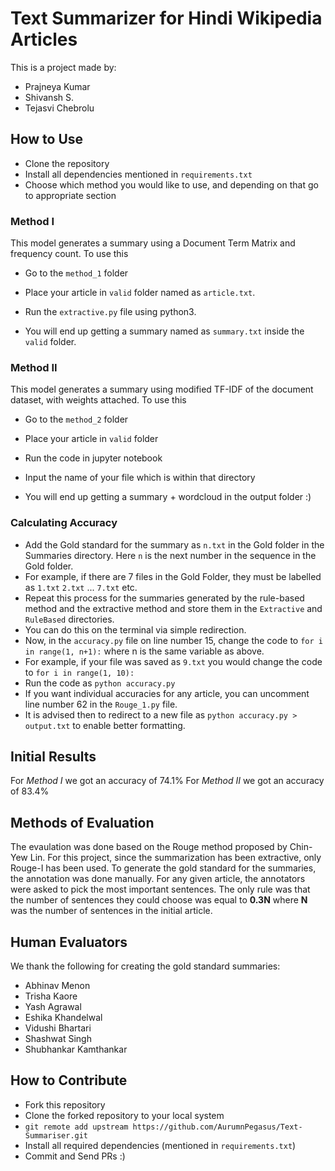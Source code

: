 # Text Summarizer for Hindi Wikipedia Articles

This is a project made by:
* Prajneya Kumar
* Shivansh S.
* Tejasvi Chebrolu

## How to Use

* Clone the repository
* Install all dependencies mentioned in ```requirements.txt```
* Choose which method you would like to use, and depending on that go to appropriate section

### Method I

This model generates a summary using a Document Term Matrix and frequency count. To use this

* Go to the ```method_1``` folder
* Place your article in ```valid``` folder named as ```article.txt```.
* Run the ```extractive.py``` file using python3.

* You will end up getting a summary named as ```summary.txt``` inside the ```valid``` folder.

### Method II

This model generates a summary using modified TF-IDF of the document dataset, with weights attached. To use this

* Go to the ```method_2``` folder
* Place your article in ```valid``` folder
* Run the code in jupyter notebook
* Input the name of your file which is within that directory

* You will end up getting a summary + wordcloud in the output folder :)

### Calculating Accuracy

* Add the Gold standard for the summary as ```n.txt``` in the Gold folder in the Summaries directory. Here `n` is the next number in the sequence in the Gold folder.
* For example, if there are 7 files in the Gold Folder, they must be labelled as ```1.txt``` ```2.txt``` ... ```7.txt``` etc.
* Repeat this process for the summaries generated by the rule-based method and the extractive method and store them in the `Extractive` and `RuleBased` directories.
* You can do this on the terminal via simple redirection. 
* Now, in the `accuracy.py` file on line number 15, change the code to ```for i in range(1, n+1):``` where n is the same variable as above.
* For example, if your file was saved as `9.txt` you would change the code to ```for i in range(1, 10):```
* Run the code as `python accuracy.py`
* If you want individual accuracies for any article, you can uncomment line number 62 in the ```Rouge_1.py``` file.
* It is advised then to redirect to a new file as `python accuracy.py > output.txt` to enable better formatting.

## Initial Results
For _Method I_ we got an accuracy of 74.1%
For _Method II_ we got an accuracy of 83.4%

## Methods of Evaluation

The evaulation was done based on the Rouge method proposed by Chin-Yew Lin. For this project, since the summarization has been extractive, only Rouge-I has been used. To generate the gold standard for the summaries, the annotation was done manually. For any given article, the annotators were asked to pick the most important sentences. The only rule was that the number of sentences they could choose was equal to **0.3N** where **N** was the number of sentences in the initial article. 

## Human Evaluators

We thank the following for creating the gold standard summaries:

* Abhinav Menon
* Trisha Kaore
* Yash Agrawal
* Eshika Khandelwal
* Vidushi Bhartari
* Shashwat Singh
* Shubhankar Kamthankar

## How to Contribute

* Fork this repository 
* Clone the forked repository to your local system
* ```git remote add upstream https://github.com/AurumnPegasus/Text-Summariser.git```
* Install all required dependencies (mentioned in ```requirements.txt```)
* Commit and Send PRs :)
